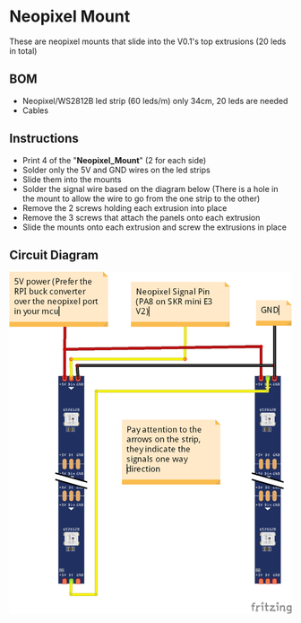 Neopixel Mount 
==============================
These are neopixel mounts that slide into the V0.1's top extrusions (20 leds in total)

BOM
---
- Neopixel/WS2812B led strip (60 leds/m) only 34cm, 20 leds are needed
- Cables 

Instructions
---
- Print 4 of the "**Neopixel_Mount**" (2 for each side)
- Solder only the 5V and GND wires on the led strips
- Slide them into the mounts
- Solder the signal wire based on the diagram below (There is a hole in the mount to allow the wire to go from the one strip to the other)
- Remove the 2 screws holding each extrusion into place
- Remove the 3 screws that attach the panels onto each extrusion
- Slide the mounts onto each extrusion and screw the extrusions in place


Circuit Diagram
---
![CircuitDiagram.png](Images/CircuitDiagram.png)
